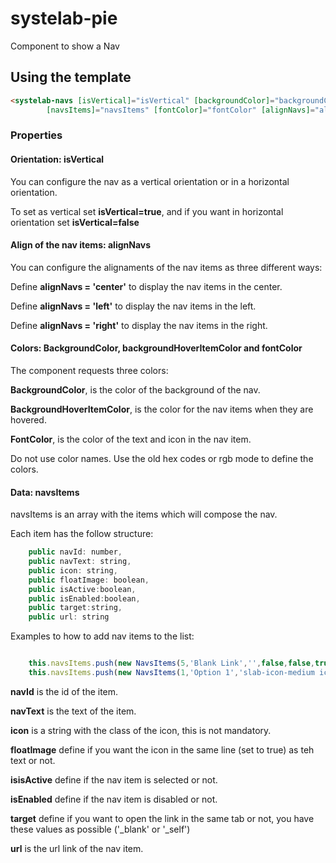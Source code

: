# systelab-pie

Component to show a Nav

## Using the template

```html
<systelab-navs [isVertical]="isVertical" [backgroundColor]="backgroundColor" [backgroundHoverItemColor]="backgroundHoverItemColor"
        [navsItems]="navsItems" [fontColor]="fontColor" [alignNavs]="alignNavs"></systelab-navs>
```

### Properties

#### Orientation: isVertical

You can configure the nav as a vertical orientation or in a horizontal orientation.

To set as vertical set **isVertical=true**, and if you want in horizontal orientation set **isVertical=false**

#### Align of the nav items: alignNavs

You can configure the alignaments of the nav items as three different ways:

 Define **alignNavs = 'center'** to display the nav items in the center.

 Define **alignNavs = 'left'** to display the nav items in the left.

 Define **alignNavs = 'right'** to display the nav items in the right.

#### Colors: BackgroundColor, backgroundHoverItemColor and fontColor

The component requests three colors:

**BackgroundColor**, is the color of the background of the nav.

**BackgroundHoverItemColor**, is the color for the nav items when they are hovered.

**FontColor**, is the color of the text and icon in the nav item.

Do not use color names. Use the old hex codes or rgb mode to define the colors.

#### Data: navsItems

navsItems is an array with the items which will compose the nav.

Each item has the follow structure:

```javascript
    public navId: number,
    public navText: string,
    public icon: string,
    public floatImage: boolean,
    public isActive:boolean,
    public isEnabled:boolean,
    public target:string,
    public url: string
```

Examples to how to add nav items to the list:
```javascript

    this.navsItems.push(new NavsItems(5,'Blank Link','',false,false,true,'_blank','https://werfen.com'));
    this.navsItems.push(new NavsItems(1,'Option 1','slab-icon-medium icon-home',false,true,true,'_self','https://google.com'));

```


**navId** is the id of the item.

**navText** is the text of the item.

**icon** is a string with the class of the icon, this is not mandatory.

**floatImage** define if you want the icon in the same line (set to true) as teh text or not.

**isisActive** define if the nav item is selected or not.

**isEnabled** define if the nav item is disabled or not.

**target** define if you want to open the link in the same tab or not, you have these values as possible ('_blank' or '_self')

**url** is the url link of the nav item.





